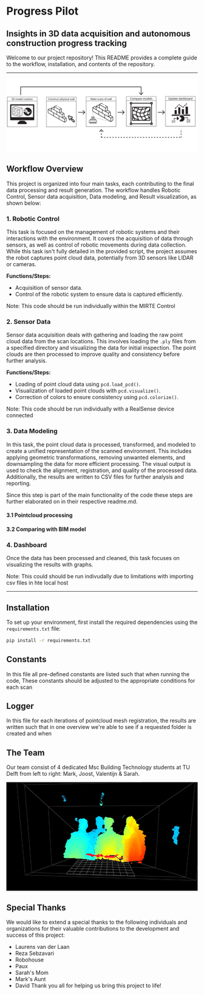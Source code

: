 # Progress Pilot
## Insights in 3D data acquisition and autonomous construction progress tracking

Welcome to our project repository! This README provides a complete guide to the workflow, installation, and contents of the repository.

---

![Workflow Overview](img/maintask.png)

## Workflow Overview

This project is organized into four main tasks, each contributing to the final data processing and result generation. The workflow handles Robotic Control, Sensor data acquisition, Data modeling, and Result visualization, as shown below:

### 1. **Robotic Control**
   This task is focused on the management of robotic systems and their interactions with the environment. It covers the acquisition of data through sensors, as well as control of robotic movements during data collection. While this task isn't fully detailed in the provided script, the project assumes the robot captures point cloud data, potentially from 3D sensors like LIDAR or cameras.

   **Functions/Steps:**
   - Acquisition of sensor data.
   - Control of the robotic system to ensure data is captured efficiently.

Note: This code should be run individually within the MIRTE Control

### 2. **Sensor Data** 
   Sensor data acquisition deals with gathering and loading the raw point cloud data from the scan locations. This involves loading the `.ply` files from a specified directory and visualizing the data for initial inspection. The point clouds are then processed to improve quality and consistency before further analysis.

   **Functions/Steps:**
   - Loading of point cloud data using `pcd.load_pcd()`.
   - Visualization of loaded point clouds with `pcd.visualize()`.
   - Correction of colors to ensure consistency using `pcd.colorize()`.

Note: This code should be run individually with a RealSense device connected 

### 3. **Data Modeling** 
   In this task, the point cloud data is processed, transformed, and modeled to create a unified representation of the scanned environment. This includes applying geometric transformations, removing unwanted elements, and downsampling the data for more efficient processing. The visual output is used to check the alignment, registration, and quality of the processed data. Additionally, the results are written to CSV files for further analysis and reporting. 
   
   Since this step is part of the main functionality of the code these steps are further elaborated on in their respective readme.md. 

#### 3.1 Pointcloud processing

#### 3.2 Comparing with BIM model


### 4. **Dashboard** 
   Once the data has been processed and cleaned, this task focuses on visualizing the results with graphs.  

   
Note: This could should be run indivudally due to limitations with importing csv files in hte local host


---

## Installation 

To set up your environment, first install the required dependencies using the `requirements.txt` file:

```bash
pip install -r requirements.txt
```

## Constants

In this file all pre-defined constants are listed such that when running the code, These constants should be adjusted to the appropriate conditions for each scan 

## Logger

In this file for each iterations of pointcloud mesh registration, the results are written such that in one overview we're able to see if a requested folder is created and when


## The Team

Our team consist of 4 dedicated Msc Building Technology students at TU Delft from left to right: Mark, Joost, Valentijn & Sarah. 

![TEAM](img/TEAM.jpg)

## Special Thanks
We would like to extend a special thanks to the following individuals and organizations for their valuable contributions to the development and success of this project:

- Laurens van der Laan
- Reza Sebzavari
- Robohouse
- Paux
- Sarah's Mom
- Mark's Aunt
- David
Thank you all for helping us bring this project to life!
